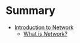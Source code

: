 # Summary

* [Introduction to Network ](introduction_to_network/README)
   * [What is *Network*?](introduction_to_network/what_is_network.md)

